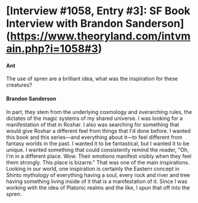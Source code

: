 # [Interview #1058, Entry #3]: SF Book Interview with Brandon Sanderson](https://www.theoryland.com/intvmain.php?i=1058#3)

#### Ant

The use of spren are a brilliant idea, what was the inspiration for these creatures?

#### Brandon Sanderson

In part, they stem from the underlying cosmology and overarching rules, the dictates of the magic systems of my shared universe. I was looking for a manifestation of that in Roshar. I also was searching for something that would give Roshar a different feel from things that I'd done before. I wanted this book and this series—and everything about it—to feel different from fantasy worlds in the past. I wanted it to be fantastical, but I wanted it to be unique. I wanted something that could consistently remind the reader, "Oh, I'm in a different place. Wow. Their emotions manifest visibly when they feel them strongly. This place is bizarre." That was one of the main inspirations. Looking in our world, one inspiration is certainly the Eastern concept in Shinto mythology of everything having a soul, every rock and river and tree having something living inside of it that is a manifestation of it. Since I was working with the idea of Platonic realms and the like, I spun that off into the spren.

